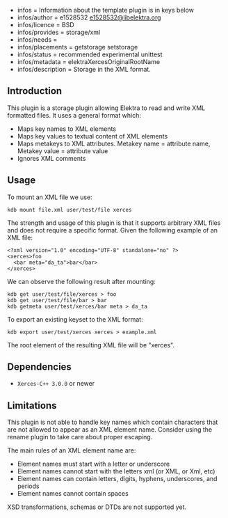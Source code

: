 - infos = Information about the template plugin is in keys below
- infos/author = e1528532 <e1528532@libelektra.org>
- infos/licence = BSD
- infos/provides = storage/xml
- infos/needs =
- infos/placements = getstorage setstorage
- infos/status = recommended experimental unittest
- infos/metadata = elektraXercesOriginalRootName
- infos/description = Storage in the XML format.

## Introduction

This plugin is a storage plugin allowing Elektra to read and write XML
formatted files. It uses a general format which:
- Maps key names to XML elements
- Maps key values to textual content of XML elements
- Maps metakeys to XML attributes. Metakey name = attribute name, Metakey value 
 	= attribute value
- Ignores XML comments

## Usage

To mount an XML file we use:

    kdb mount file.xml user/test/file xerces

The strength and usage of this plugin is that it supports arbitrary XML files and
does not require a specific format. Given the following example of an XML file:

	<?xml version="1.0" encoding="UTF-8" standalone="no" ?>
	<xerces>foo
	  <bar meta="da_ta">bar</bar>
	</xerces>

We can observe the following result after mounting:

	kdb get user/test/file/xerces > foo
	kdb get user/test/file/bar > bar
	kdb getmeta user/test/xerces/bar meta > da_ta

To export an existing keyset to the XML format:

    kdb export user/test/xerces xerces > example.xml

The root element of the resulting XML file will be "xerces".

## Dependencies

- `Xerces-C++ 3.0.0` or newer

## Limitations

This plugin is not able to handle key names which contain characters that are not 
allowed to appear as an XML element name. Consider using the rename plugin to
take care about proper escaping.

The main rules of an XML element name are:
- Element names must start with a letter or underscore
- Element names cannot start with the letters xml (or XML, or Xml, etc)
- Element names can contain letters, digits, hyphens, underscores, and periods
- Element names cannot contain spaces

XSD transformations, schemas or DTDs are not supported yet.
